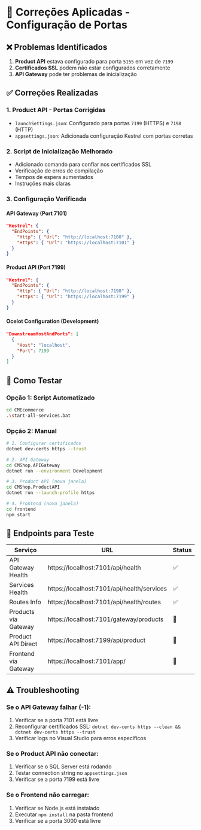 # 🔧 Correções Aplicadas - Configuração de Portas

## ❌ Problemas Identificados

1. **Product API** estava configurado para porta `5155` em vez de `7199`
2. **Certificados SSL** podem não estar configurados corretamente
3. **API Gateway** pode ter problemas de inicialização

## ✅ Correções Realizadas

### 1. **Product API - Portas Corrigidas**
- `launchSettings.json`: Configurado para portas `7199` (HTTPS) e `7198` (HTTP)
- `appsettings.json`: Adicionada configuração Kestrel com portas corretas

### 2. **Script de Inicialização Melhorado**
- Adicionado comando para confiar nos certificados SSL
- Verificação de erros de compilação
- Tempos de espera aumentados
- Instruções mais claras

### 3. **Configuração Verificada**

#### API Gateway (Port 7101)
```json
"Kestrel": {
  "EndPoints": {
    "Http": { "Url": "http://localhost:7100" },
    "Https": { "Url": "https://localhost:7101" }
  }
}
```

#### Product API (Port 7199)
```json
"Kestrel": {
  "EndPoints": {
    "Http": { "Url": "http://localhost:7198" },
    "Https": { "Url": "https://localhost:7199" }
  }
}
```

#### Ocelot Configuration (Development)
```json
"DownstreamHostAndPorts": [
  {
    "Host": "localhost",
    "Port": 7199
  }
]
```

## 🚀 Como Testar

### Opção 1: Script Automatizado
```bash
cd CMEcommerce
.\start-all-services.bat
```

### Opção 2: Manual
```bash
# 1. Configurar certificados
dotnet dev-certs https --trust

# 2. API Gateway
cd CMShop.APIGateway
dotnet run --environment Development

# 3. Product API (nova janela)
cd CMShop.ProductAPI  
dotnet run --launch-profile https

# 4. Frontend (nova janela)
cd frontend
npm start
```

## 🧪 Endpoints para Teste

| Serviço | URL | Status |
|---------|-----|--------|
| API Gateway Health | https://localhost:7101/api/health | ✅ |
| Services Health | https://localhost:7101/api/health/services | ✅ |
| Routes Info | https://localhost:7101/api/health/routes | ✅ |
| Products via Gateway | https://localhost:7101/gateway/products | 🔄 |
| Product API Direct | https://localhost:7199/api/product | 🔄 |
| Frontend via Gateway | https://localhost:7101/app/ | 🔄 |

## ⚠️ Troubleshooting

### Se o API Gateway falhar (-1):
1. Verificar se a porta 7101 está livre
2. Reconfigurar certificados SSL: `dotnet dev-certs https --clean && dotnet dev-certs https --trust`
3. Verificar logs no Visual Studio para erros específicos

### Se o Product API não conectar:
1. Verificar se o SQL Server está rodando
2. Testar connection string no `appsettings.json`
3. Verificar se a porta 7199 está livre

### Se o Frontend não carregar:
1. Verificar se Node.js está instalado
2. Executar `npm install` na pasta frontend
3. Verificar se a porta 3000 está livre

